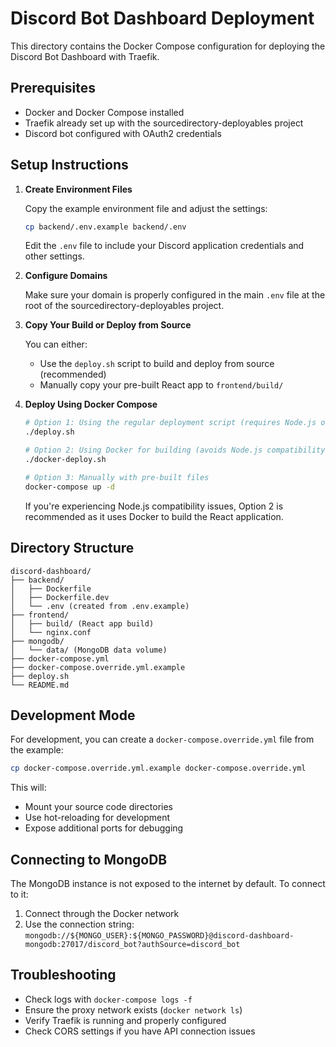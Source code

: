 # Discord Bot Dashboard Deployment

This directory contains the Docker Compose configuration for deploying the Discord Bot Dashboard with Traefik.

## Prerequisites

- Docker and Docker Compose installed
- Traefik already set up with the sourcedirectory-deployables project
- Discord bot configured with OAuth2 credentials

## Setup Instructions

1. **Create Environment Files**

   Copy the example environment file and adjust the settings:

   ```bash
   cp backend/.env.example backend/.env
   ```

   Edit the `.env` file to include your Discord application credentials and other settings.

2. **Configure Domains**

   Make sure your domain is properly configured in the main `.env` file at the root of the sourcedirectory-deployables project.

3. **Copy Your Build or Deploy from Source**

   You can either:
   
   - Use the `deploy.sh` script to build and deploy from source (recommended)
   - Manually copy your pre-built React app to `frontend/build/`

4. **Deploy Using Docker Compose**

   ```bash
   # Option 1: Using the regular deployment script (requires Node.js on host)
   ./deploy.sh
   
   # Option 2: Using Docker for building (avoids Node.js compatibility issues)
   ./docker-deploy.sh
   
   # Option 3: Manually with pre-built files
   docker-compose up -d
   ```
   
   If you're experiencing Node.js compatibility issues, Option 2 is recommended as it uses Docker to build the React application.

## Directory Structure

```
discord-dashboard/
├── backend/
│   ├── Dockerfile
│   ├── Dockerfile.dev
│   └── .env (created from .env.example)
├── frontend/
│   ├── build/ (React app build)
│   └── nginx.conf
├── mongodb/
│   └── data/ (MongoDB data volume)
├── docker-compose.yml
├── docker-compose.override.yml.example
├── deploy.sh
└── README.md
```

## Development Mode

For development, you can create a `docker-compose.override.yml` file from the example:

```bash
cp docker-compose.override.yml.example docker-compose.override.yml
```

This will:
- Mount your source code directories
- Use hot-reloading for development
- Expose additional ports for debugging

## Connecting to MongoDB

The MongoDB instance is not exposed to the internet by default. To connect to it:

1. Connect through the Docker network
2. Use the connection string: `mongodb://${MONGO_USER}:${MONGO_PASSWORD}@discord-dashboard-mongodb:27017/discord_bot?authSource=discord_bot`

## Troubleshooting

- Check logs with `docker-compose logs -f`
- Ensure the proxy network exists (`docker network ls`)
- Verify Traefik is running and properly configured
- Check CORS settings if you have API connection issues